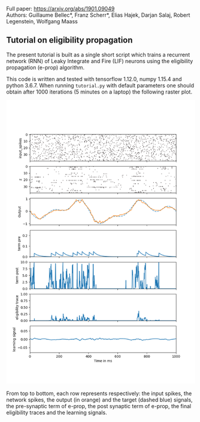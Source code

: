 Full paper: https://arxiv.org/abs/1901.09049  
Authors: Guillaume Bellec\*, Franz Scherr\*, Elias Hajek, Darjan Salaj, Robert Legenstein, Wolfgang Maass

## Tutorial on eligibility propagation

The present tutorial is built as a single short script which trains a recurrent network (RNN) of Leaky Integrate and Fire (LIF) neurons
using the eligibility propagation (e-prop) algorithm.

This code is written and tested with tensorflow 1.12.0, numpy 1.15.4 and python 3.6.7.
When running `tutorial.py` with default parameters one should obtain after 1000 iterations (5 minutes on a laptop) the following raster plot.

<img src="./figures/raster.png"
     alt="Raster plot"
     style="width: 200;" />

From top to bottom, each row represents respectively:
the input spikes, the network spikes, the output (in orange) and the target (dashed blue) signals,
the pre-synaptic term of e-prop, the post synaptic term of e-prop, the final eligibility traces and the learning signals.
